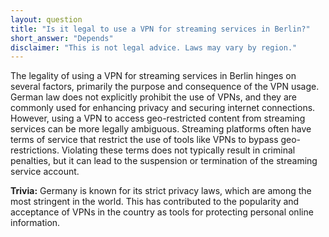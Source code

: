 ```yaml
---
layout: question
title: "Is it legal to use a VPN for streaming services in Berlin?"
short_answer: "Depends"
disclaimer: "This is not legal advice. Laws may vary by region."
---
```


The legality of using a VPN for streaming services in Berlin hinges on several factors, primarily the purpose and consequence of the VPN usage. German law does not explicitly prohibit the use of VPNs, and they are commonly used for enhancing privacy and securing internet connections. However, using a VPN to access geo-restricted content from streaming services can be more legally ambiguous. Streaming platforms often have terms of service that restrict the use of tools like VPNs to bypass geo-restrictions. Violating these terms does not typically result in criminal penalties, but it can lead to the suspension or termination of the streaming service account.

**Trivia:** Germany is known for its strict privacy laws, which are among the most stringent in the world. This has contributed to the popularity and acceptance of VPNs in the country as tools for protecting personal online information.
